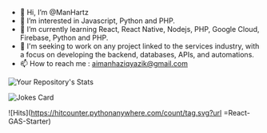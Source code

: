 - 👋 Hi, I’m @ManHartz
- 👀 I’m interested in Javascript, Python and PHP.
- 🌱 I’m currently learning React, React Native, Nodejs, PHP, Google Cloud, Firebase, Python and PHP.
- 💞️ I'm seeking to work on any project linked to the services industry, with a focus on developing the backend, databases, APIs, and automations.
- 📫 How to reach me : aimanhaziqyazik@gmail.com

![Your Repository's Stats](https://github-readme-stats.vercel.app/api/top-langs/?username=aimanhaziqmy&theme=blue-green)

![Jokes Card](https://readme-jokes.vercel.app/api)

![Hits](https://hitcounter.pythonanywhere.com/count/tag.svg?url =React-GAS-Starter)

<!---
ManHartz/ManHartz is a ✨ special ✨ repository because its `README.md` (this file) appears on your GitHub profile.
You can click the Preview link to take a look at your changes.
--->
